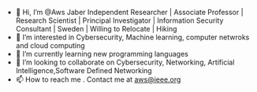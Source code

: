 - 👋 Hi, I’m @Aws Jaber Independent Researcher | Associate Professor | Research Scientist | Principal Investigator | Information Security Consultant | Sweden | Willing to Relocate | Hiking
- 👀 I’m interested in Cybersecurity, Machine learning, computer netwroks and cloud computing  
- 🌱 I’m currently learning new programming languages 
- 💞️ I’m looking to collaborate on Cybersecurity, Networking, Artificial Intelligence,Software Defined Networking
- 📫 How to reach me . Contact me at aws@ieee.org

<!---
Awsnaser/Awsnaser is a ✨ special ✨ repository because its `README.md` (this file) appears on your GitHub profile.
You can click the Preview link to take a look at your changes.
--->
